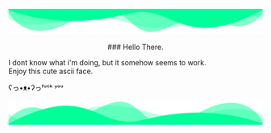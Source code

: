 ![header](./header.png)


<p style="text-align: center;">
### Hello There.

I dont know what i'm doing, but it somehow seems to work. <br>
Enjoy this cute ascii face.

ʕっ•ᴥ•ʔっᶠᵘᶜᵏ ʸᵒᵘ
</p>



![Footer](./footer.png)

